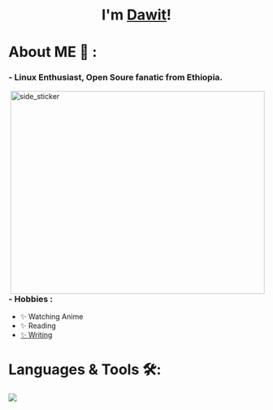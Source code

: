 <!--<div align="center">
<img hight="400" width="500" alt="GIF" align="center" src="https://github.com/Dawit-Sh/Dawit-Sh/blob/main/1936.gif">
</div>-->
<h1 align="center">I'm <a href="https://dawit-sh.github.io/">Dawit</a>!</h1>

# About ME 💬 :


### - Linux Enthusiast, Open Soure fanatic from Ethiopia.

<img align="right" width=500px height=400px alt="side_sticker" src="https://media.giphy.com/media/v1.Y2lkPTc5MGI3NjExZHVsZDFmZnplYnRwdHNjZGw5eGVwZ3gxdmszZWxjY3E5bmdla3htaSZlcD12MV9pbnRlcm5hbF9naWZfYnlfaWQmY3Q9cw/vCQFl7NRAsrn3GREP2/giphy.gif">


### - Hobbies : 
- ✨ Watching Anime
- ✨ Reading
- <a href="https://dawit-sh.github.io/CupofteaV2">✨ Writing</a> 

# Languages & Tools 🛠:
  <!--<img align="left" width="490" height="165" src="https://github-readme-stats.vercel.app/api?username=Dawit-Sh&show_icons=true&hide_border=false&line_height=20&title_color=f69673&icon_color=1b93c9&show_owner=true"/>-->
  <p align="left">
  <a href="https://skillicons.dev">
    <img src="https://skillicons.dev/icons?i=git,vim,github,linux,html,css,js,md,bash" />
  </a>
  </p>





